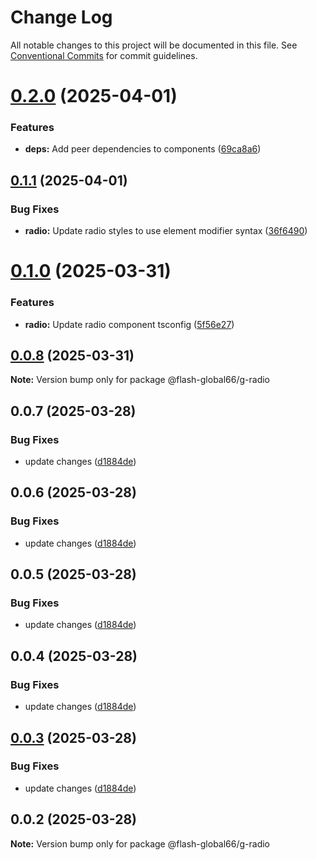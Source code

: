 # Change Log

All notable changes to this project will be documented in this file.
See [Conventional Commits](https://conventionalcommits.org) for commit guidelines.

# [0.2.0](https://github.com/Flash-Global66/global-design-system/compare/@flash-global66/g-radio@0.1.1...@flash-global66/g-radio@0.2.0) (2025-04-01)


### Features

* **deps:** Add peer dependencies to components ([69ca8a6](https://github.com/Flash-Global66/global-design-system/commit/69ca8a6c26e2fd2777d5a6dea7cc9e7c5a0f9616))





## [0.1.1](https://github.com/Flash-Global66/global-design-system/compare/@flash-global66/g-radio@0.1.0...@flash-global66/g-radio@0.1.1) (2025-04-01)


### Bug Fixes

* **radio:** Update radio styles to use element modifier syntax ([36f6490](https://github.com/Flash-Global66/global-design-system/commit/36f6490d49fd6046f3b41c3a825ce136c1cfb9ab))





# [0.1.0](https://github.com/Flash-Global66/global-design-system/compare/@flash-global66/g-radio@0.0.8...@flash-global66/g-radio@0.1.0) (2025-03-31)


### Features

* **radio:** Update radio component tsconfig ([5f56e27](https://github.com/Flash-Global66/global-design-system/commit/5f56e276a0c19a1ac8ef02c4cc24e232c292f549))





## [0.0.8](https://github.com/Flash-Global66/global-design-system/compare/@flash-global66/g-radio@0.0.7...@flash-global66/g-radio@0.0.8) (2025-03-31)

**Note:** Version bump only for package @flash-global66/g-radio





## 0.0.7 (2025-03-28)


### Bug Fixes

* update changes ([d1884de](https://github.com/Flash-Global66/global-design-system/commit/d1884de11e4e9522c2d6912d932122a75aabf9e7))





## 0.0.6 (2025-03-28)


### Bug Fixes

* update changes ([d1884de](https://github.com/Flash-Global66/global-design-system/commit/d1884de11e4e9522c2d6912d932122a75aabf9e7))





## 0.0.5 (2025-03-28)


### Bug Fixes

* update changes ([d1884de](https://github.com/Flash-Global66/global-design-system/commit/d1884de11e4e9522c2d6912d932122a75aabf9e7))





## 0.0.4 (2025-03-28)


### Bug Fixes

* update changes ([d1884de](https://github.com/Flash-Global66/global-design-system/commit/d1884de11e4e9522c2d6912d932122a75aabf9e7))





## [0.0.3](https://github.com/Flash-Global66/global-design-system/compare/@flash-global66/g-radio@0.0.2...@flash-global66/g-radio@0.0.3) (2025-03-28)


### Bug Fixes

* update changes ([d1884de](https://github.com/Flash-Global66/global-design-system/commit/d1884de11e4e9522c2d6912d932122a75aabf9e7))





## 0.0.2 (2025-03-28)

**Note:** Version bump only for package @flash-global66/g-radio
